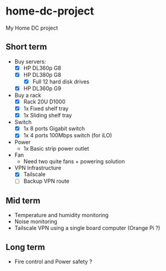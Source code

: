# home-dc-project
My Home DC project 

## Short term

- Buy servers:
  - [x] HP DL360p G8
  - [x] HP DL380p G8
    - [x] Full 12 hard disk drives  
  - [x] HP DL360p G9
- Buy a rack
  - [x] Rack 20U D1000
  - [x] 1x Fixed shelf tray
  - [x] 1x Sliding shelf tray
- Switch
  - [x] 1x 8 ports Gigabit switch
  - [x] 1x 4 ports 100Mbps switch (for iLO)
- Power
  - 1x Basic strip power outlet
- Fan
  - Need two quite fans + powering solution
- VPN Infrastructure
  - [x] Tailscale
  - [ ] Backup VPN route

## Mid term
- Temperature and humidity monitoring
- Noise monitoring
- Tailscale VPN using a single board computer (Orange Pi ?)


## Long term
- Fire control and Power safety ?
